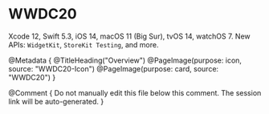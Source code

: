 # WWDC20

Xcode 12, Swift 5.3, iOS 14, macOS 11 (Big Sur), tvOS 14, watchOS 7.
New APIs: ``WidgetKit``, ``StoreKit Testing``, and more. 

@Metadata {
   @TitleHeading("Overview")
   @PageImage(purpose: icon, source: "WWDC20-Icon")
   @PageImage(purpose: card, source: "WWDC20")
}

@Comment { Do not manually edit this file below this comment. The session link will be auto-generated. }

